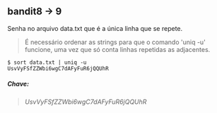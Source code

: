 ## bandit8 -> 9

Senha no arquivo data.txt que é a única linha que se repete.

>É necessário ordenar as strings para que o comando 'uniq -u' funcione,
uma vez que só conta linhas repetidas as adjacentes.
```
$ sort data.txt | uniq -u
UsvVyFSfZZWbi6wgC7dAFyFuR6jQQUhR
```

##### Chave:
> _UsvVyFSfZZWbi6wgC7dAFyFuR6jQQUhR_
